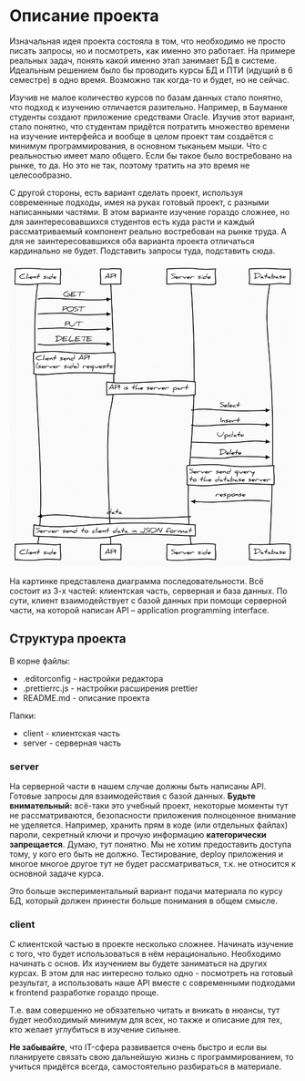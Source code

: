 # Описание проекта

Изначальная идея проекта состояла в том, что необходимо не просто писать запросы, но и посмотреть, как именно это работает. На примере реальных задач, понять какой именно этап занимает БД в системе. Идеальным решением было бы проводить курсы БД и ПТИ (идущий в 6 семестре) в одно время. Возможно так когда-то и будет, но не сейчас.

Изучив не малое количество курсов по базам данных стало понятно, что подход к изучению отличается разительно. Например, в Бауманке студенты создают приложение средствами Oracle. Изучив этот вариант, стало понятно, что студентам придётся потратить множество времени на изучение интерфейса и вообще в целом проект там создаётся с минимум программирования, в основном тыканьем мыши. Что с реальностью имеет мало общего. Если бы такое было востребовано на рынке, то да. Но это не так, поэтому тратить на это время не целесообразно.

С другой стороны, есть вариант сделать проект, используя современные подходы, имея на руках готовый проект, с разными написанными частями. В этом варианте изучение гораздо сложнее, но для заинтересовавшихся студентов есть куда расти и каждый рассматриваемый компонент реально востребован на рынке труда. А для не заинтересовавшихся оба варианта проекта отличаться кардинально не будет. Подставить запросы туда, подставить сюда.

![sequence](./diagram.PNG)

На картинке представлена диаграмма последовательности. Всё состоит из 3-х частей: клиентская часть, серверная и база данных. По сути, клиент взаимодействует с базой данных при помощи серверной части, на которой написан API – application programming interface.

## Структура проекта

В корне файлы:

-   .editorconfig - настройки редактора
-   .prettierrc.js - настройки расширения prettier
-   README.md - описание проекта

Папки:

-   client - клиентская часть
-   server - серверная часть

### server

На серверной части в нашем случае должны быть написаны API. Готовые запросы для взаимодействия с базой данных. **Будьте внимательный:** всё-таки это учебный проект, некоторые моменты тут не рассматриваются, безопасности приложения полноценное внимание не уделяется. Например, хранить прям в коде (или отдельных файлах) пароли, секретный ключи и прочую информацию **категорически запрещается**. Думаю, тут понятно. Мы не хотим предоставить доступа тому, у кого его быть не должно. Тестирование, deploy приложения и многое многое другое тут не будет рассматриваться, т.к. не относится к основной задаче курса.

Это больше экспериментальный вариант подачи материала по курсу БД, который должен принести больше понимания в общем смысле.

### client

С клиентской частью в проекте несколько сложнее. Начинать изучение с того, что будет использоваться в нём нерационально. Необходимо начинать с основ. Их изучением вы будете заниматься на других курсах. В этом для нас интересно только одно - посмотреть на готовый результат, а использовать наше API вместе с современными подходами к frontend разработке гораздо проще.

Т.е. вам совершенно не обязательно читать и вникать в нюансы, тут будет необходимый минимум для всех, но также и описание для тех, кто желает углубиться в изучение сильнее.

**Не забывайте**, что IT-сфера развивается очень быстро и если вы планируете связать свою дальнейшую жизнь с программированием, то учиться придётся всегда, самостоятельно разбираться в материале.
